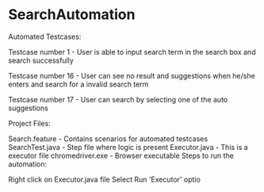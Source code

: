 # SearchAutomation
Automated Testcases:

Testcase number 1 - User is able to input search term in the search box and search successfully

Testcase number 16 - User can see no result and suggestions when he/she enters and search for a invalid search term

Testcase number 17 - User can search by selecting one of the auto suggestions

Project Files:

Search.feature - Contains scenarios for automated testcases
SearchTest.java - Step file where logic is present
Executor.java - This is a executor file
chromedriver.exe - Browser executable
Steps to run the automation:

Right click on Executor.java file
Select Run 'Executor' optio
